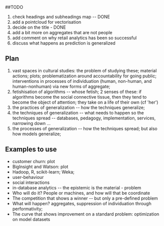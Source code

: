 ##TODO

1. check headings and subheadings map -- DONE
2. add a pointcloud for vectorisation
3. decide on the title - DONE
4. add a bit more on aggregates that are not people
5. add comment on why retail analytics has been so successful
6. discuss what happens as prediction is generalized

## Plan
1. vast spaces in cultural studies: the problem of studying these;  material actions; plots; problematization around accountability for going public; interventions in processes of individuation (human, non-human, and human-nonhuman) via new forms of aggregate;
2. fetishisation of algorithms -- whose fetish; 2 senses of these: if  algorithms become the social connective tissue, then they tend to become the object of attention; they take on a life of their own (cf 'her')
4. the practices of generalization -- how the techniques generalize;
5. the techniques of generalization -- what needs to happen so the techniques spread -- databases, pedagogy, implementation, services, narrowing down ... 
3. the processes of generalization -- how the techniques spread; but also how models generalize;

## Examples to use

- customer churn: plot
- BigInsight and Watson: plot
- Hadoop, R, scikit-learn; Weka;
- user-behaviour
- social interactions
- in-database analytics -- the epistemic is the material - problem
-  Who will do it? People or machines, and how will that be coordinate
-  The competition that shows a winner -- but only a pre-defined problem
-  What will happen? aggregates, suppression of individuation through performativity; 
-  The curve that shows improvement on a standard problem: optimization on model datasets

